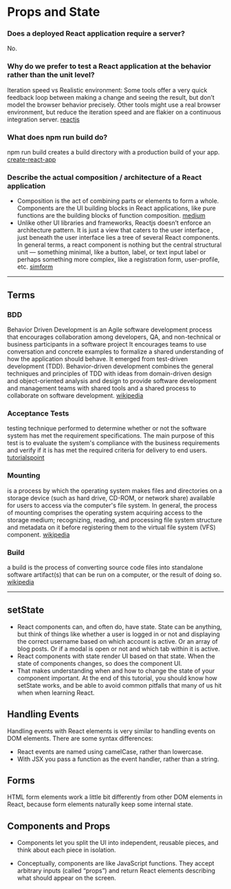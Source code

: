 # Props and State

### Does a deployed React application require a server?
No.
### Why do we prefer to test a React application at the behavior rather than the unit level?
Iteration speed vs Realistic environment: Some tools offer a very quick feedback loop between making a change and seeing the result, but don’t model the browser behavior precisely. Other tools might use a real browser environment, but reduce the iteration speed and are flakier on a continuous integration server. [reactjs](https://reactjs.org/docs/testing.html)
### What does npm run build do?
npm run build creates a build directory with a production build of your app. [create-react-app](https://create-react-app.dev/docs/deployment/)
### Describe the actual composition / architecture of a React application
* Composition is the act of combining parts or elements to form a whole. Components are the UI building blocks in React applications, like pure functions are the building blocks of function composition. [medium](https://medium.com/leanjs/react-is-all-about-composition-f9f49dec183c#:~:text=Composition%20is%20the%20act%20of,building%20blocks%20of%20function%20composition.)
* Unlike other UI libraries and frameworks, Reactjs doesn’t enforce an architecture pattern. It is just a view that caters to the user interface , just beneath the user interface lies a tree of several React components. In general terms, a react component is nothing but the central structural unit — something minimal, like a button, label, or text input label or perhaps something more complex, like a registration form, user-profile, etc. [simform](https://www.simform.com/react-architecture-best-practices/)


<hr>


## Terms

### BDD
Behavior Driven Development is an Agile software development process that encourages collaboration among developers, QA, and non-technical or business participants in a software project It encourages teams to use conversation and concrete examples to formalize a shared understanding of how the application should behave. It emerged from test-driven development (TDD). Behavior-driven development combines the general techniques and principles of TDD with ideas from domain-driven design and object-oriented analysis and design to provide software development and management teams with shared tools and a shared process to collaborate on software development. [wikipedia](https://en.wikipedia.org/wiki/Behavior-driven_development)
### Acceptance Tests
testing technique performed to determine whether or not the software system has met the requirement specifications. The main purpose of this test is to evaluate the system's compliance with the business requirements and verify if it is has met the required criteria for delivery to end users. [tutorialspoint](https://www.tutorialspoint.com/software_testing_dictionary/acceptance_testing.htm#:~:text=Acceptance%20testing%2C%20a%20testing%20technique,for%20delivery%20to%20end%20users.)
### Mounting
 is a process by which the operating system makes files and directories on a storage device (such as hard drive, CD-ROM, or network share) available for users to access via the computer's file system.
In general, the process of mounting comprises the operating system acquiring access to the storage medium; recognizing, reading, and processing file system structure and metadata on it before registering them to the virtual file system (VFS) component. [wikipedia](https://en.wikipedia.org/wiki/Mount_(computing)#:~:text=Mounting%20is%20a%20process%20by,via%20the%20computer's%20file%20system.)
### Build
a build is the process of converting source code files into standalone software artifact(s) that can be run on a computer, or the result of doing so. [wikipedia](https://en.wikipedia.org/wiki/Software_build)


<hr>


## setState
* React components can, and often do, have state. State can be anything, but think of things like whether a user is logged in or not and displaying the correct username based on which account is active. Or an array of blog posts. Or if a modal is open or not and which tab within it is active.
* React components with state render UI based on that state. When the state of components changes, so does the component UI.
* That makes understanding when and how to change the state of your component important. At the end of this tutorial, you should know how setState works, and be able to avoid common pitfalls that many of us hit when when learning React.

## Handling Events
Handling events with React elements is very similar to handling events on DOM elements. There are some syntax differences:
* React events are named using camelCase, rather than lowercase.
* With JSX you pass a function as the event handler, rather than a string.

## Forms
HTML form elements work a little bit differently from other DOM elements in React, because form elements naturally keep some internal state.

## Components and Props
* Components let you split the UI into independent, reusable pieces, and think about each piece in isolation.

* Conceptually, components are like JavaScript functions. They accept arbitrary inputs (called “props”) and return React elements describing what should appear on the screen.